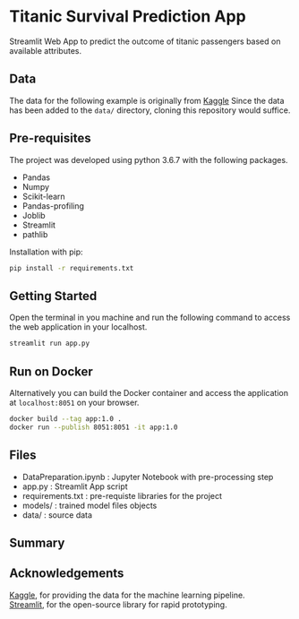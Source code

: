 # Titanic Survival Prediction App
Streamlit Web App to predict the outcome of titanic passengers based on available attributes.

## Data

The data for the following example is originally from [Kaggle](https://www.kaggle.com/c/titanic/data)
Since the data has been added to the `data/` directory, cloning this repository would suffice.
## Pre-requisites

The project was developed using python 3.6.7 with the following packages.
- Pandas
- Numpy
- Scikit-learn
- Pandas-profiling
- Joblib
- Streamlit
- pathlib

Installation with pip:

```bash
pip install -r requirements.txt
```

## Getting Started
Open the terminal in you machine and run the following command to access the web application in your localhost.
```bash
streamlit run app.py
```

## Run on Docker
Alternatively you can build the Docker container and access the application at `localhost:8051` on your browser.
```bash
docker build --tag app:1.0 .
docker run --publish 8051:8051 -it app:1.0
```
## Files
- DataPreparation.ipynb : Jupyter Notebook with pre-processing step
- app.py : Streamlit App script
- requirements.txt : pre-requiste libraries for the project
- models/ : trained model files objects
- data/ : source data

## Summary


## Acknowledgements

[Kaggle](https://kaggle.com/), for providing the data for the machine learning pipeline.  
[Streamlit](https://www.streamlit.io/), for the open-source library for rapid prototyping.
